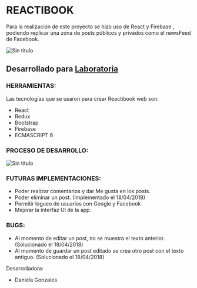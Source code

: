 # REACTIBOOK
Para la realización de este proyecto se hizo uso de React y Firebase , podiendo replicar una zona de posts públicos y privados como el newsFeed de Facebook.

![Sin titulo](https://user-images.githubusercontent.com/32286663/38839300-97d1a72e-419f-11e8-85e1-5707830b79d4.png)

## Desarrollado para [Laboratoria](http://laboratoria.la) 

### **HERRAMIENTAS**:  
Las tecnologías que se usaron para crear Reactibook web son:
- React
- Redux
- Bootstrap
- Firebase
- ECMASCRIPT 6

### **PROCESO DE DESARROLLO**:
![Sin titulo](https://user-images.githubusercontent.com/32286663/39032812-c9e408fa-4434-11e8-8491-0a44f8fbb2c4.png)

### FUTURAS IMPLEMENTACIONES:
- Poder realizar comentarios y dar Me gusta en los posts.
- Poder eliminar un post. (Implementado el 18/04/2018)
- Permitir logueo de usuarios con Google y Facebook
- Mejorar la interfaz UI de la app. 

### BUGS:  
- Al momento de editar un post, no se muestra el texto anterior. (Solucionado el 18/04/2018)
- Al momento de guardar un post editado se crea otro post con el texto antiguo. (Solucionado el 18/04/2018)

Desarrolladora: 
- Daniela Gonzales
 

